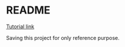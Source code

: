 # README

[Tutorial link](https://scotch.io/tutorials/build-a-restful-json-api-with-rails-5-part-one)

Saving this project for only reference purpose.
